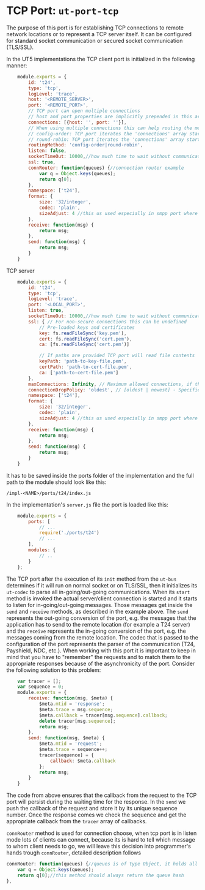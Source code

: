 # **TCP Port:** `ut-port-tcp`

The purpose of this port is for establishing TCP connections to remote network locations or to represent a TCP server itself.
It can be configured for standard socket communication or secured socket communication (TLS/SSL).

In the UT5 implementations the TCP client port is initialized in the following manner:

```javascript
    module.exports = {
        id: 't24',
        type: 'tcp',
        logLevel: 'trace',
        host: '<REMOTE_SERVER>',
        port: '<REMOTE_PORT>',
        // TCP port can open multiple connections
        // host and port properties are implicitly prepended in this array
        connections: [{host: '', port: ''}],
        // When using multiple connections this can help routing the messages
        // config-order: TCP port iterates the 'connections' array starting from the first element and selects the first open connection
        // round-robin: TCP port iterates the 'connections' array starting from the connection after the last used and selects the first open.
        routingMethod: 'config-order|round-robin',
        listen: false,
        socketTimeOut: 10000,//how much time to wait without communication until closing connection, defaults to "forever"
        ssl: true,
        connRouter: function(queues) {//connection router example
            var q = Object.keys(queues);
            return q[0];
        },
        namespace: ['t24'],
        format: {
            size: '32/integer',
            codec: 'plain',
            sizeAdjust: 4 //this us used especially in smpp port where message size is telling the total size of the message (header message length + actual message) not only length of the message itself
        },
        receive: function(msg) {
            return msg;
        },
        send: function(msg) {
            return msg;
        }
    }
```

TCP server

```javascript
    module.exports = {
        id: 't24',
        type: 'tcp',
        logLevel: 'trace',
        port: '<LOCAL_PORT>',
        listen: true,
        socketTimeOut: 10000,//how much time to wait without communication until closing connection, defaults to "forever"
        ssl: { // For non-secure connections this can be undefined
            // Pre-loaded keys and certificates
            key: fs.readFileSync('key.pem'),
            cert: fs.readFileSync('cert.pem'),
            ca: [fs.readFileSync('cert.pem')]

            // If paths are provided TCP port will read file contents
            keyPath: 'path-to-key-file.pem',
            certPath: 'path-to-cert-file.pem',
            ca: ['path-to-cert-file.pem']
        },
        maxConnections: Infinity, // Maximum allowed connections, if the limit is exceeded the server will drop connections
        connectionDropPolicy: 'oldest', // [oldest | newest] - Specifies which connections to drop upon limit exceed.
        namespace: ['t24'],
        format: {
            size: '32/integer',
            codec: 'plain',
            sizeAdjust: 4 //this us used especially in smpp port where message size is telling the total size of the message (header message length + actual message) not only length of the message itself
        },
        receive: function(msg) {
            return msg;
        },
        send: function(msg) {
            return msg;
        }
    }
```

It has to be saved inside the ports folder of the implementation and the full path to the module should look like this:

    /impl-<NAME>/ports/t24/index.js

In the implementation's `server.js` file the port is loaded like this:

```javascript
    module.exports = {
        ports: [
            // ...
            require('./ports/t24')
            // ...
        ],
        modules: {
            // ..
        }
    };
```

The TCP port after the execution of its `init` method from the `ut-bus` determines if it will run on normal socket or on TLS/SSL, then it initializes
its `ut-codec` to parse all in-going/out-going communications.
When its `start` method is invoked the actual server/client connection is started and it starts to listen for in-going/out-going messages.
Those messages get inside the `send` and `receive` methods, as described in the example above. The `send` represents the out-going conversion
of the port, e.g. the messages that the application has to send to the remote location (for example a T24 server) and the `receive` represents the
in-going conversion of the port, e.g. the messages coming from the remote location. The codec that is passed to the configuration of the port
represents the parser of the communication (T24, Payshield, NDC, etc.).
When working with this port it is important to keep in mind that you have to "remember" the requests and to match them to the appropriate responses
because of the asynchronicity of the port. Consider the following solution to this problem:

```javascript
    var tracer = [];
    var sequence = 0;
    module.exports = {
        receive: function(msg, $meta) {
            $meta.mtid = 'response';
            $meta.trace = msg.sequence;
            $meta.callback = tracer[msg.sequence].callback;
            delete tracer[msg.sequence];
            return msg;
        },
        send: function(msg, $meta) {
            $meta.mtid = 'request';
            $meta.trace = sequence++;
            tracer[sequence] = {
                callback: $meta.callback
            };
            return msg;
        }
    }
```

The code from above ensures that the callback from the request to the TCP port will persist during the waiting time for the response.
In the `send` we push the callback of the request and store it by its unique sequence number. Once the response comes we check the sequence
and get the appropriate callback from the `tracer` array of callbacks.

`connRouter` method is used for connection choose, when tcp port is in listen mode lots of clients can connect, because its is hard to tell which message to whom client needs to go, we will
leave this decision into programmer's hands trough `connRouter`, detailed description follows

```javascript
connRouter: function(queues) {//queues is of type Object, it holds all connections available for use
    var q = Object.keys(queues);
    return q[0];//this method should always return the queue hash
},
```
